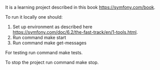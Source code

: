 It is a learning project described in this book https://symfony.com/book.

To run it locally one should:
1) Set up environment as described here https://symfony.com/doc/6.2/the-fast-track/en/1-tools.html.
2) Run command make start
3) Run command make get-messages

For testing run command make tests.

To stop the project run command make stop.
